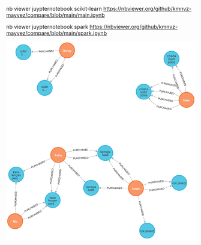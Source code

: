 nb viewer juypternotebook scikit-learn
https://nbviewer.org/github/kmnvz-mayvez/compare/blob/main/main.ipynb

nb viewer juypternotebook spark
https://nbviewer.org/github/kmnvz-mayvez/compare/blob/main/spark.ipynb

![Graph Image](https://github.com/kmnvz-mayvez/compare/blob/main/graph.png)